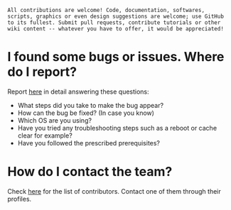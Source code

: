 ```
All contributions are welcome! Code, documentation, softwares, scripts, graphics or even design suggestions are welcome; use GitHub to its fullest. Submit pull requests, contribute tutorials or other wiki content -- whatever you have to offer, it would be appreciated!
```

# I found some bugs or issues. Where do I report?

Report [here](https://github.com/vineeth-cnbr/slac2018/issues/new) in detail answering these questions:

* What steps did you take to make the bug appear?
* How can the bug be fixed? (In case you know)
* Which OS are you using?
* Have you tried any troubleshooting steps such as a reboot or cache clear for example?
* Have you followed the prescribed prerequisites?

# How do I contact the team?

Check [here](https://github.com/vineeth-cnbr/slac2018/graphs/contributors) for the list of contributors. Contact one of them through their profiles.
